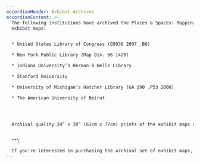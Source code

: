 ```yaml
---
accordianHeader: Exhibit Archives
accordianContent: >-
  The following institutions have archived the Places & Spaces: Mapping Science
  exhibit maps:


  * United States Library of Congress (G9930 2007 .B6)

  * New York Public Library (Map Div. 06-1420)

  * Indiana University’s Herman B Wells Library

  * Stanford University

  * University of Michigan’s Hatcher Library (GA 190 .P53 2006)

  * The American University of Beirut




  Archival quality 24” x 30” (61cm x 77cm) prints of the exhibit maps can be purchased for inclusion in map libraries or special collections. Both paper and ink have been chosen with long-term preservation and stability in mind. Make a valuable contribution to the rich intellectual life of your institution by purchasing this collection of 100 maps, which includes a number of historically significant “firsts” in science mapping. Maps can be purchased with or without accompanying documentation like the companion Atlas books, didactic panels from the exhibit, and the semi-documentary short film Humanexus which accompanies the exhibit. MARC records are available.


  **\

  If you're interested in purchasing the archival set of exhibit maps, please [contact us](http://www.scimaps.org/contact.html) to discuss the details.**
---
```


